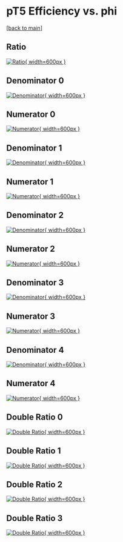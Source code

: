# pT5 Efficiency vs. phi

[[back to main](./)]



## Ratio

[![Ratio](../mtv/var/pT5_vtr_0_0_eff_phi.png){ width=600px }](../mtv/var/pT5_vtr_0_0_eff_phi.pdf)

## Denominator 0

[![Denominator](../mtv/den/pT5_vtr_0_0_eff_phi_den0.png){ width=600px }](../mtv/den/pT5_vtr_0_0_eff_phi_den0.pdf)

## Numerator 0

[![Numerator](../mtv/num/pT5_vtr_0_0_eff_phi_num0.png){ width=600px }](../mtv/num/pT5_vtr_0_0_eff_phi_num0.pdf)

## Denominator 1

[![Denominator](../mtv/den/pT5_vtr_0_0_eff_phi_den1.png){ width=600px }](../mtv/den/pT5_vtr_0_0_eff_phi_den1.pdf)

## Numerator 1

[![Numerator](../mtv/num/pT5_vtr_0_0_eff_phi_num1.png){ width=600px }](../mtv/num/pT5_vtr_0_0_eff_phi_num1.pdf)

## Denominator 2

[![Denominator](../mtv/den/pT5_vtr_0_0_eff_phi_den2.png){ width=600px }](../mtv/den/pT5_vtr_0_0_eff_phi_den2.pdf)

## Numerator 2

[![Numerator](../mtv/num/pT5_vtr_0_0_eff_phi_num2.png){ width=600px }](../mtv/num/pT5_vtr_0_0_eff_phi_num2.pdf)

## Denominator 3

[![Denominator](../mtv/den/pT5_vtr_0_0_eff_phi_den3.png){ width=600px }](../mtv/den/pT5_vtr_0_0_eff_phi_den3.pdf)

## Numerator 3

[![Numerator](../mtv/num/pT5_vtr_0_0_eff_phi_num3.png){ width=600px }](../mtv/num/pT5_vtr_0_0_eff_phi_num3.pdf)

## Denominator 4

[![Denominator](../mtv/den/pT5_vtr_0_0_eff_phi_den4.png){ width=600px }](../mtv/den/pT5_vtr_0_0_eff_phi_den4.pdf)

## Numerator 4

[![Numerator](../mtv/num/pT5_vtr_0_0_eff_phi_num4.png){ width=600px }](../mtv/num/pT5_vtr_0_0_eff_phi_num4.pdf)

## Double Ratio 0

[![Double Ratio](../mtv/ratio/pT5_vtr_0_0_eff_phi_ratio0.png){ width=600px }](../mtv/ratio/pT5_vtr_0_0_eff_phi_ratio0.pdf)

## Double Ratio 1

[![Double Ratio](../mtv/ratio/pT5_vtr_0_0_eff_phi_ratio1.png){ width=600px }](../mtv/ratio/pT5_vtr_0_0_eff_phi_ratio1.pdf)

## Double Ratio 2

[![Double Ratio](../mtv/ratio/pT5_vtr_0_0_eff_phi_ratio2.png){ width=600px }](../mtv/ratio/pT5_vtr_0_0_eff_phi_ratio2.pdf)

## Double Ratio 3

[![Double Ratio](../mtv/ratio/pT5_vtr_0_0_eff_phi_ratio3.png){ width=600px }](../mtv/ratio/pT5_vtr_0_0_eff_phi_ratio3.pdf)

